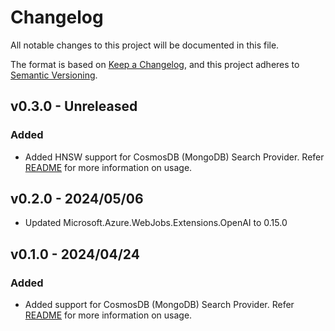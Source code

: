# Changelog

All notable changes to this project will be documented in this file.

The format is based on [Keep a Changelog](https://keepachangelog.com/en/1.0.0/),
and this project adheres to [Semantic Versioning](https://semver.org/spec/v2.0.0.html).

## v0.3.0 - Unreleased

### Added

- Added HNSW support for CosmosDB (MongoDB) Search Provider. Refer [README](../../samples/rag-cosmos-db/README.md) for more information on usage.

## v0.2.0 - 2024/05/06

- Updated Microsoft.Azure.WebJobs.Extensions.OpenAI to 0.15.0

## v0.1.0 - 2024/04/24

### Added

- Added support for CosmosDB (MongoDB) Search Provider. Refer [README](../../samples/rag-cosmosdb/README.md) for more information on usage.
